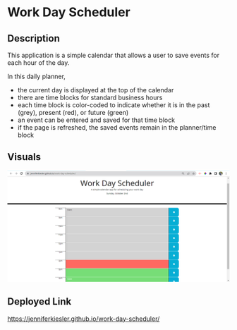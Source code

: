 # Work Day Scheduler

## Description

This application is a simple calendar that allows a user to save events for each hour of the day. 

In this daily planner,
- the current day is displayed at the top of the calendar
- there are time blocks for standard business hours
- each time block is color-coded to indicate whether it is in the past (grey), present (red), or future (green)
- an event can be entered and saved for that time block
- if the page is refreshed, the saved events remain in the planner/time block

## Visuals

![Screenshot](images/work-day-scheduler-screenshot.png)

## Deployed Link

https://jenniferkiesler.github.io/work-day-scheduler/